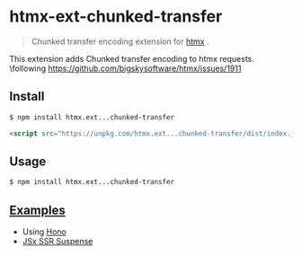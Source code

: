 # htmx-ext-chunked-transfer

> Chunked transfer encoding extension for [htmx](https://htmx.org) .

This extension adds Chunked transfer encoding to htmx requests.
\following https://github.com/bigskysoftware/htmx/issues/1911

## Install

```sh
$ npm install htmx.ext...chunked-transfer
```

```html
<script src="https://unpkg.com/htmx.ext...chunked-transfer/dist/index.js"></script>
```

## Usage

```sh
$ npm install htmx.ext...chunked-transfer
```

## [Examples](./example/)

- Using [Hono](https://hono.dev/)
- [JSx SSR Suspense](https://hono.dev/guides/jsx#suspense)
